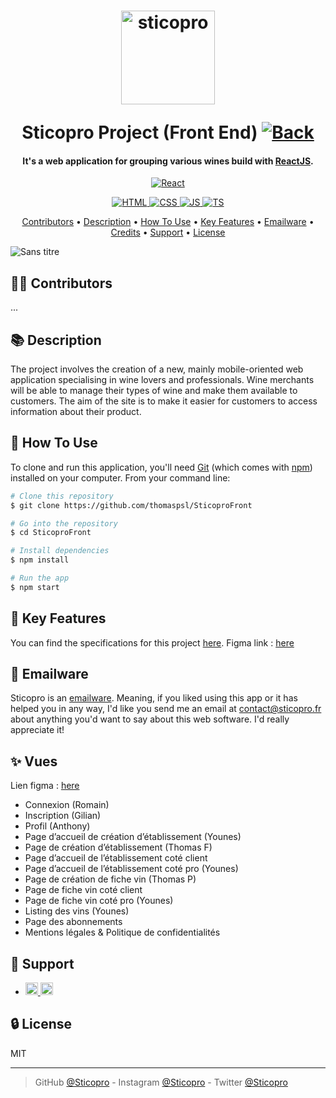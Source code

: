 <h1 align="center">
  <p></p>
  <a href="https://www.sticopro.fr"><img src="https://cdn.discordapp.com/attachments/1050123696410464317/1153623060755259402/logo.png" alt="sticopro" width="150"></a>
  <br>
  <p></p>
  Sticopro Project (Front End)
  <a href="https://github.com/Roowka/Sticopro-Back">
    <img src="https://img.shields.io/badge/Back End-595959" alt="Back">
  </a>
  <br>
</h1>
<h4 align="center">It's a web application for grouping various wines build with <a href="https://fr.reactjs.org/" target="_blank">ReactJS</a>.</h4>
<p align="center">
  <a href="https://fr.reactjs.org/">
    <img src="https://img.shields.io/badge/React-18.2-5ED3F3" alt="React">
  </a>
</p>
<p align="center">
  <a href="https://html.com/">
    <img src="https://img.shields.io/badge/HTML-5.0-E34C26" alt="HTML">
  </a>
  <a href="https://developer.mozilla.org/fr/docs/Learn/CSS">
    <img src="https://img.shields.io/badge/CSS-3.0-563D7C" alt="CSS">
  </a>
  <a href="https://developer.mozilla.org/fr/docs/Learn/JavaScript">
    <img src="https://img.shields.io/badge/JS-_._-F1E05A" alt="JS">
  </a>
  <a href="https://www.typescriptlang.org/">
    <img src="https://img.shields.io/badge/TS-4.8-3178C6" alt="TS">
  </a>
</p>
<p align="center">
  <a href="#-contributors">Contributors</a> •
  <a href="#-description">Description</a> •
  <a href="#-how-to-use">How To Use</a> •
  <a href="#-key-features">Key Features</a> •
  <a href="#-emailware">Emailware</a> •
  <a href="#-credits">Credits</a> •
  <a href="#-support">Support</a> •
  <a href="#-license">License</a>
</p>



<!-- ## GIF -->
![Sans titre](https://user-images.githubusercontent.com/84765571/216820861-c902940e-7176-40b3-81f4-c73b3417b0bd.png)



## 👨‍🎓 Contributors
... <!-- ![GitHub Contributors Image](https://contrib.rocks/image?repo=thomaspsl/Padsou) -->



## 📚 Description
The project involves the creation of a new, mainly mobile-oriented web application specialising in wine lovers and professionals. Wine merchants will be able to manage their types of wine and make them available to customers. The aim of the site is to make it easier for customers to access information about their product.


## 🚀 How To Use
To clone and run this application, you'll need [Git](https://git-scm.com) (which comes with [npm](http://npmjs.com)) installed on your computer. From your command line:
```bash
# Clone this repository
$ git clone https://github.com/thomaspsl/SticoproFront

# Go into the repository
$ cd SticoproFront

# Install dependencies
$ npm install

# Run the app
$ npm start
```



## 🔑 Key Features
You can find the specifications for this project [here](https://lesignobles.notion.site/Workshop-client-r-el-062978e2d91e48b79030e4418512cc5d). Figma link : [here](https://www.figma.com/file/2GPwlX79W32zIYoraxd3C4/Sticopro?type=design&node-id=0%3A1&mode=design&t=HlYrbCtq4qtMpPIy-1)



## 📮 Emailware
Sticopro is an [emailware](https://en.wiktionary.org/wiki/emailware). Meaning, if you liked using this app or it has helped you in any way, I'd like you send me an email at <contact@sticopro.fr> about anything you'd want to say about this web software. I'd really appreciate it!



## ✨ Vues
Lien figma : [here](https://www.figma.com/file/2GPwlX79W32zIYoraxd3C4/Sticopro?type=design&node-id=0%3A1&mode=design&t=HlYrbCtq4qtMpPIy-1)
-	Connexion (Romain)
-	Inscription (Gilian)
-	Profil (Anthony)
-	Page d’accueil de création d’établissement (Younes)
-	Page de création d’établissement (Thomas F)
-	Page d’accueil de l’établissement coté client 
-	Page d’accueil de l’établissement coté pro (Younes)
-	Page de création de fiche vin (Thomas P)
-	Page de fiche vin coté client
-	Page de fiche vin coté pro (Younes)
-	Listing des vins (Younes)
-	Page des abonnements 
-	Mentions légales & Politique de confidentialités




## 💸 Support
-   <a href="https://www.patreon.com">
        <img src="https://img.shields.io/badge/Patreon-F96854?style=for-the-badge&logo=patreon&logoColor=white" height="20" alt="Patreon">
    </a>
    <a href="https://www.paypal.com">
        <img src="https://img.shields.io/badge/PayPal-00457C?style=for-the-badge&logo=paypal&logoColor=white" height="20" alt="Paypal">
    </a>



## 🔒 License
MIT

---

> GitHub [@Sticopro](https://github.com/thomaspsl/SticoproFront) -
> Instagram [@Sticopro](https://www.instagram.com) - 
> Twitter [@Sticopro](https://twitter.com)
